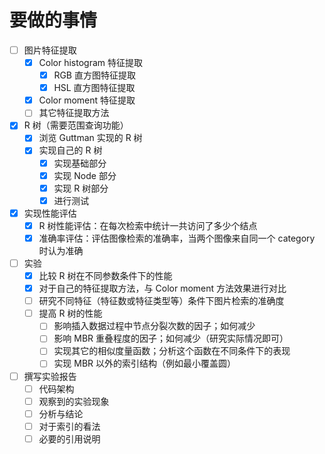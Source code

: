# 要做的事情

- [ ] 图片特征提取
    - [x] Color histogram 特征提取
        - [x] RGB 直方图特征提取
        - [x] HSL 直方图特征提取
    - [x] Color moment 特征提取
    - [ ] 其它特征提取方法
- [x] R 树（需要范围查询功能）
    - [x] 浏览 Guttman 实现的 R 树
    - [x] 实现自己的 R 树
        - [x] 实现基础部分
        - [x] 实现 Node 部分
        - [x] 实现 R 树部分
        - [x] 进行测试
- [x] 实现性能评估
    - [x] R 树性能评估：在每次检索中统计一共访问了多少个结点
    - [x] 准确率评估：评估图像检索的准确率，当两个图像来自同一个 category 时认为准确
- [ ] 实验
    - [x] 比较 R 树在不同参数条件下的性能
    - [x] 对于自己的特征提取方法，与 Color moment 方法效果进行对比
    - [ ] 研究不同特征（特征数或特征类型等）条件下图片检索的准确度
    - [ ] 提高 R 树的性能
        - [ ] 影响插入数据过程中节点分裂次数的因子；如何减少
        - [ ] 影响 MBR 重叠程度的因子；如何减少（研究实际情况即可）
        - [ ] 实现其它的相似度量函数；分析这个函数在不同条件下的表现
        - [ ] 实现 MBR 以外的索引结构（例如最小覆盖圆）
- [ ] 撰写实验报告
    - [ ] 代码架构
    - [ ] 观察到的实验现象
    - [ ] 分析与结论
    - [ ] 对于索引的看法
    - [ ] 必要的引用说明